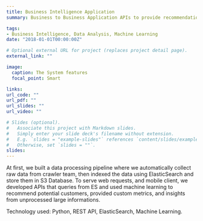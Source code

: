 ```yaml
---
title: Business Intelligence Application
summary: Business to Business Application APIs to provide recommendations, custom filtering, and detail information of potential businesses.

tags:
- Business Intelligence, Data Analysis, Machine Learning
date: "2018-01-01T00:00:00Z"

# Optional external URL for project (replaces project detail page).
external_link: ""

image:
  caption: The System features
  focal_point: Smart

links:
url_code: ""
url_pdf: ""
url_slides: ""
url_video: ""

# Slides (optional).
#   Associate this project with Markdown slides.
#   Simply enter your slide deck's filename without extension.
#   E.g. `slides = "example-slides"` references `content/slides/example-slides.md`.
#   Otherwise, set `slides = ""`.
slides:
---
```


At first, we built a data processing pipeline where we automatically collect raw data from crawler team, then indexed the data using ElasticSearch and store them in S3 Database. To serve web requests, and mobile client, we developed APIs that queries from ES and used machine learning to recommend potential customers, provided custom metrics, and insights from unprocessed large informations.

Technology used: Python, REST API, ElasticSearch, Machine Learning.